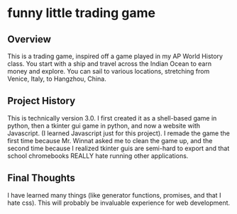 # funny little trading game

## Overview
This is a trading game, inspired off a game played in my AP World History class. You start with a ship and travel across the Indian Ocean to earn money and explore. You can sail to various locations, stretching from Venice, Italy, to Hangzhou, China.

## Project History
This is technically version 3.0. I first created it as a shell-based game in python, then a tkinter gui game in python, and now a website with Javascript. (I learned Javascript just for this project).
I remade the game the first time because Mr. Winnat asked me to clean the game up, and the second time because I realized tkinter guis are semi-hard to export and that school chromebooks REALLY hate running other applications.

## Final Thoughts
I have learned many things (like generator functions, promises, and that I hate css). This will probably be invaluable experience for web development.
